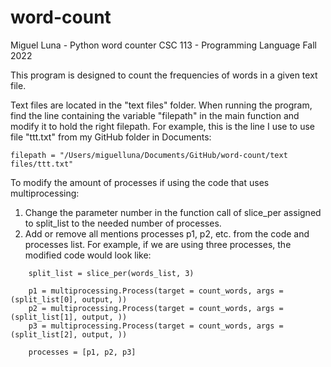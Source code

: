 # word-count
Miguel Luna - Python word counter
CSC 113 - Programming Language Fall 2022

This program is designed to count the frequencies of words in a given text file.

Text files are located in the "text files" folder. When running the program, find the line containing the variable "filepath" in the main function and
modify it to hold the right filepath. For example, this is the line I use to use file "ttt.txt" from my GitHub folder in Documents:
```
filepath = "/Users/miguelluna/Documents/GitHub/word-count/text files/ttt.txt"
```

To modify the amount of processes if using the code that uses multiprocessing:
1. Change the parameter number in the function call of slice_per assigned to split_list
to the needed number of processes.
2. Add or remove all mentions processes p1, p2, etc. from the code and processes list.
For example, if we are using three processes, the modified code would look like:
```
    split_list = slice_per(words_list, 3)

    p1 = multiprocessing.Process(target = count_words, args = (split_list[0], output, ))
    p2 = multiprocessing.Process(target = count_words, args = (split_list[1], output, ))
    p3 = multiprocessing.Process(target = count_words, args = (split_list[2], output, )) 
    
    processes = [p1, p2, p3]
```
